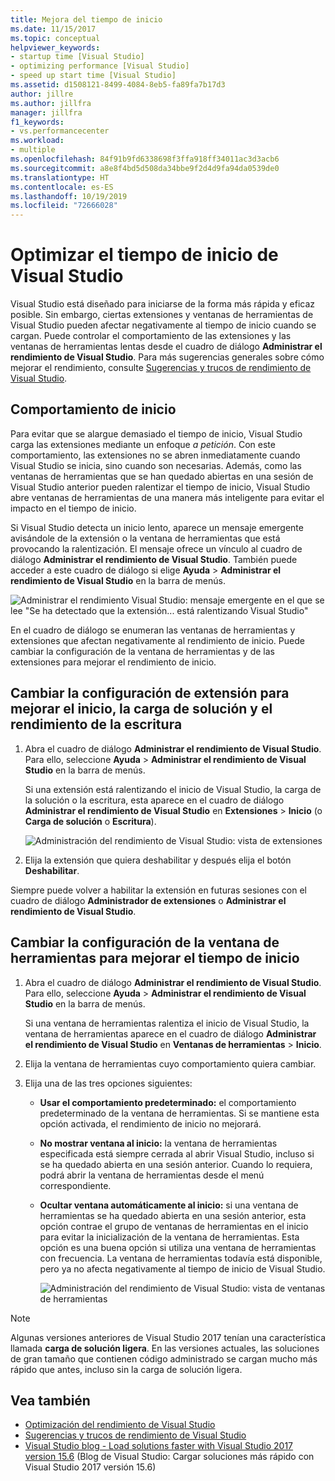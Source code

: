 ```yaml
---
title: Mejora del tiempo de inicio
ms.date: 11/15/2017
ms.topic: conceptual
helpviewer_keywords:
- startup time [Visual Studio]
- optimizing performance [Visual Studio]
- speed up start time [Visual Studio]
ms.assetid: d1508121-8499-4084-8eb5-fa89fa7b17d3
author: jillre
ms.author: jillfra
manager: jillfra
f1_keywords:
- vs.performancecenter
ms.workload:
- multiple
ms.openlocfilehash: 84f91b9fd6338698f3ffa918ff34011ac3d3acb6
ms.sourcegitcommit: a8e8f4bd5d508da34bbe9f2d4d9fa94da0539de0
ms.translationtype: HT
ms.contentlocale: es-ES
ms.lasthandoff: 10/19/2019
ms.locfileid: "72666028"
---
```

# <a name="optimize-visual-studio-startup-time"></a>Optimizar el tiempo de inicio de Visual Studio

Visual Studio está diseñado para iniciarse de la forma más rápida y eficaz posible. Sin embargo, ciertas extensiones y ventanas de herramientas de Visual Studio pueden afectar negativamente al tiempo de inicio cuando se cargan. Puede controlar el comportamiento de las extensiones y las ventanas de herramientas lentas desde el cuadro de diálogo **Administrar el rendimiento de Visual Studio**. Para más sugerencias generales sobre cómo mejorar el rendimiento, consulte [Sugerencias y trucos de rendimiento de Visual Studio](../ide/visual-studio-performance-tips-and-tricks.md).

## <a name="startup-behavior"></a>Comportamiento de inicio

Para evitar que se alargue demasiado el tiempo de inicio, Visual Studio carga las extensiones mediante un enfoque _a petición_. Con este comportamiento, las extensiones no se abren inmediatamente cuando Visual Studio se inicia, sino cuando son necesarias. Además, como las ventanas de herramientas que se han quedado abiertas en una sesión de Visual Studio anterior pueden ralentizar el tiempo de inicio, Visual Studio abre ventanas de herramientas de una manera más inteligente para evitar el impacto en el tiempo de inicio.

Si Visual Studio detecta un inicio lento, aparece un mensaje emergente avisándole de la extensión o la ventana de herramientas que está provocando la ralentización. El mensaje ofrece un vínculo al cuadro de diálogo **Administrar el rendimiento de Visual Studio**. También puede acceder a este cuadro de diálogo si elige **Ayuda** > **Administrar el rendimiento de Visual Studio** en la barra de menús.

![Administrar el rendimiento Visual Studio: mensaje emergente en el que se lee "Se ha detectado que la extensión... está ralentizando Visual Studio"](../ide/media/vside_perfdialog_popup.png)

En el cuadro de diálogo se enumeran las ventanas de herramientas y extensiones que afectan negativamente al rendimiento de inicio. Puede cambiar la configuración de la ventana de herramientas y de las extensiones para mejorar el rendimiento de inicio.

## <a name="a-nameextensions-to-change-extension-settings-to-improve-startup-solution-load-and-typing-performance"></a><a name="extensions" />Cambiar la configuración de extensión para mejorar el inicio, la carga de solución y el rendimiento de la escritura

1. Abra el cuadro de diálogo **Administrar el rendimiento de Visual Studio**. Para ello, seleccione **Ayuda** > **Administrar el rendimiento de Visual Studio** en la barra de menús.

    Si una extensión está ralentizando el inicio de Visual Studio, la carga de la solución o la escritura, esta aparece en el cuadro de diálogo **Administrar el rendimiento de Visual Studio** en **Extensiones** > **Inicio** (o **Carga de solución** o **Escritura**).

    ![Administración del rendimiento de Visual Studio: vista de extensiones](../ide/media/vside_perfdialog_extensions.png)

2. Elija la extensión que quiera deshabilitar y después elija el botón **Deshabilitar**.

Siempre puede volver a habilitar la extensión en futuras sesiones con el cuadro de diálogo **Administrador de extensiones** o **Administrar el rendimiento de Visual Studio**.

## <a name="a-nametool-windows-to-change-tool-window-settings-to-improve-startup-time"></a><a name="tool-windows" />Cambiar la configuración de la ventana de herramientas para mejorar el tiempo de inicio

1. Abra el cuadro de diálogo **Administrar el rendimiento de Visual Studio**. Para ello, seleccione **Ayuda** > **Administrar el rendimiento de Visual Studio** en la barra de menús.

    Si una ventana de herramientas ralentiza el inicio de Visual Studio, la ventana de herramientas aparece en el cuadro de diálogo **Administrar el rendimiento de Visual Studio** en **Ventanas de herramientas** > **Inicio**.

2. Elija la ventana de herramientas cuyo comportamiento quiera cambiar.

3. Elija una de las tres opciones siguientes:

   - **Usar el comportamiento predeterminado:** el comportamiento predeterminado de la ventana de herramientas. Si se mantiene esta opción activada, el rendimiento de inicio no mejorará.

   - **No mostrar ventana al inicio:** la ventana de herramientas especificada está siempre cerrada al abrir Visual Studio, incluso si se ha quedado abierta en una sesión anterior. Cuando lo requiera, podrá abrir la ventana de herramientas desde el menú correspondiente.

   - **Ocultar ventana automáticamente al inicio:** si una ventana de herramientas se ha quedado abierta en una sesión anterior, esta opción contrae el grupo de ventanas de herramientas en el inicio para evitar la inicialización de la ventana de herramientas. Esta opción es una buena opción si utiliza una ventana de herramientas con frecuencia. La ventana de herramientas todavía está disponible, pero ya no afecta negativamente al tiempo de inicio de Visual Studio.

     ![Administración del rendimiento de Visual Studio: vista de ventanas de herramientas](../ide/media/vside_perfdialog_toolwindows.png)

> [!NOTE]
> Algunas versiones anteriores de Visual Studio 2017 tenían una característica llamada **carga de solución ligera**. En las versiones actuales, las soluciones de gran tamaño que contienen código administrado se cargan mucho más rápido que antes, incluso sin la carga de solución ligera.

## <a name="see-also"></a>Vea también

- [Optimización del rendimiento de Visual Studio](../ide/optimize-visual-studio-performance.md)
- [Sugerencias y trucos de rendimiento de Visual Studio](../ide/visual-studio-performance-tips-and-tricks.md)
- [Visual Studio blog - Load solutions faster with Visual Studio 2017 version 15.6](https://devblogs.microsoft.com/visualstudio/load-solutions-faster-with-visual-studio-2017-version-15-6/) (Blog de Visual Studio: Cargar soluciones más rápido con Visual Studio 2017 versión 15.6)